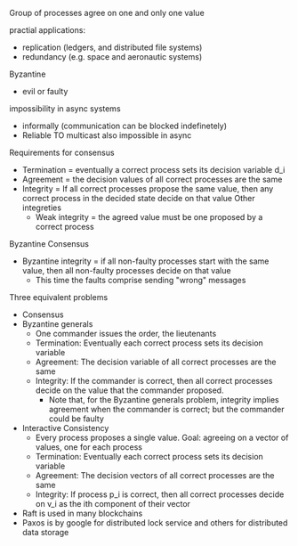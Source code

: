 Group of processes agree on one and only one value

practial applications:
- replication (ledgers, and distributed file systems)
- redundancy (e.g. space and aeronautic systems)

Byzantine
- evil or faulty

impossibility in async systems
- informally (communication can be blocked indefinetely)
- Reliable TO multicast also impossible in async

Requirements for consensus
- Termination = eventually a correct process sets its decision variable d_i
- Agreement = the decision values of all correct processes are the same
- Integrity = If all correct processes propose the same value, then any correct process in the decided state decide on that value
Other integreties
	- Weak integrity = the agreed value must be one proposed by a correct process

Byzantine Consensus
- Byzantine integrity = if all non-faulty processes start with the same value, then all non-faulty processes decide on that value
	- This time the faults comprise sending "wrong" messages

Three equivalent problems
- Consensus
- Byzantine generals
	- One commander issues the order, the lieutenants 
	- Termination: Eventually each correct process sets its decision variable 
	- Agreement: The decision variable of all correct processes are the same 
	- Integrity: If the commander is correct, then all correct processes decide on the value that the commander proposed. 
		- Note that, for the Byzantine generals problem, integrity implies agreement when the commander is correct; but the commander could be faulty
- Interactive Consistency 
	- Every process proposes a single value. Goal: agreeing on a vector of values, one for each process 
	- Termination: Eventually each correct process sets its decision variable 
	- Agreement: The decision vectors of all correct processes are the same 
	- Integrity: If process p_i is correct, then all correct processes decide on v_i as the ith component of their vector
- Raft is used in many blockchains
- Paxos is by google for distributed lock service and others for distributed data storage